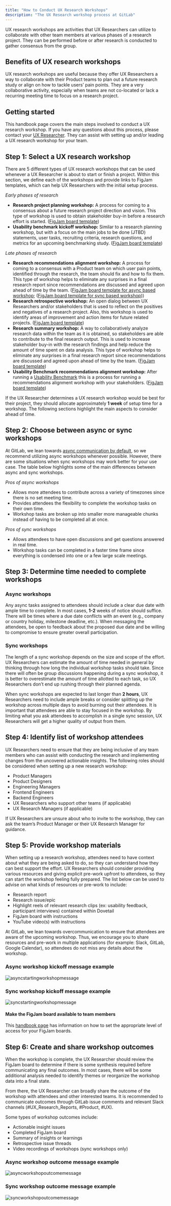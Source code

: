 ```yaml
---
title: "How to Conduct UX Research Workshops"
description: "The UX Research workshop process at GitLab"
---
```


UX research workshops are activities that UX Researchers can utilize to collaborate with other team members at various phases of a research project. They can be performed before or after research is conducted to gather consensus from the group.

## Benefits of UX research workshops

UX research workshops are useful because they offer UX Researchers a way to collaborate with their Product teams to plan out a future research study or align on how to tackle users’ pain points. They are a very collaborative activity, especially when teams are not co-located or lack a recurring meeting time to focus on a research project.

## Getting started

This handbook page covers the main steps involved to conduct a UX research workshop. If you have any questions about this process, please contact your [UX Researcher](/handbook/product/ux/ux-research/how-uxr-team-operates/#how-ux-researchers-are-assigned). They can assist with setting up and/or leading a UX research workshop for your team.

## Step 1: Select a UX research workshop

There are 5 different types of UX research workshops that can be used whenever a UX Researcher is about to start or finish a project. Within this section, we define each of the workshops and provide links to FigJam templates, which can help UX Researchers with the initial setup process.

*Early phases of research*

- **Research project planning workshop:** A process for coming to a consensus about a future research project direction and vision. This type of workshop is used to obtain stakeholder buy-in before a research effort is started. ([FigJam board template](https://www.figma.com/file/xrI7hK8PrX8z5NgaTZnRbI/Research-Project-Planning-Workshop-Template?type=whiteboard&node-id=0-1&t=iGsKsCszM2IkhEBQ-0))
- **Usability benchmark kickoff workshop:** Similar to a research planning workshop, but with a focus on the main jobs to be done (JTBD) statements, user tasks, recruiting criteria, research questions, and metrics for an upcoming benchmarking study. ([FigJam board template](https://www.figma.com/file/qB8dve7WnicflTG8UTykp5/Usability-Benchmarking-Kickoff-Workshop?type=whiteboard&node-id=0-1&t=xwLSPezaqJXQLMOB-0))

*Late phases of research*

- **Research recommendations alignment workshop:** A process for coming to a consensus with a Product team on which user pain points, identified through the research, the team should fix and how to fix them. This type of workshop helps to eliminate any surprises in a final research report since recommendations are discussed and agreed upon ahead of time by the team. ([FigJam board template for async based workshop](https://www.figma.com/file/a21e4ULruQzsO4fyhZaQuU/Recommendations-Alignment-Workshop-Template?type=whiteboard&node-id=0-1&t=BPMkNjhREFLGyYzS-0); ([FigJam board template for sync based workshop](https://www.figma.com/file/bNZAvYidhtMXJUFl7PeO88/Recommendations-Alignment-Workshop-(Sync-based)-Template?type=whiteboard&node-id=0-1&t=SttgOyzOTq40QJpg-0)))
- **Research retrospective workshop:** An open dialog between UX Researchers and/or stakeholders that is used to reflect on the positives and negatives of a research project. Also, this workshop is used to identify areas of improvement and action items for future related projects. ([FigJam board template](https://www.figma.com/file/UwcCFflMdTKU9yuODH14Vm/Research-Retrospective-Workshop-Template?type=whiteboard&node-id=0-1&t=R6aJN08Ek2aQOtTR-0))
- **Research summary workshop:** A way to collaboratively analyze research data within the team as it is obtained, so stakeholders are able to contribute to the final research output. This is used to increase stakeholder buy-in with the research findings and help reduce the amount of time spent on data analysis. This type of workshop helps to eliminate any surprises in a final research report since recommendations are discussed and agreed upon ahead of time by the team. ([FigJam board template](https://www.figma.com/file/7Hln5gBmLIGlpjKCwbV7Pf/Research-Summary-Workshop-Template?type=whiteboard&node-id=0-1&t=g90bNFAAgEeTBYxa-0))
- **Usability Benchmark recommendations alignment workshop:** After running a [Usability Benchmark](/handbook/product/ux/ux-research/usability-benchmarking/) this is a process for running a recommendations alignment workshop with your stakeholders. ([FigJam board template](https://www.figma.com/file/QQ30XlTxTSFx80lq8UpNDo/Usability-Benchmarking-Alignment-Template?type=whiteboard&node-id=0-1&t=IUk08tJPc7mocTdS-0))

If the UX Researcher determines a UX research workshop would be best for their project, they should allocate approximately **1 week** of setup time for a workshop. The following sections highlight the main aspects to consider ahead of time.

## Step 2: Choose between async or sync workshops

At GitLab, we lean towards [async communication by default](/handbook/values/#bias-towards-asynchronous-communication), so we recommend utilizing async workshops whenever possible. However, there are some situations when sync workshops may work better for your use case. The table below highlights some of the main differences between async and sync workshops.

*Pros of async workshops*

- Allows more attendees to contribute across a variety of timezones since there is no set meeting time.
- Provides attendees the flexibility to complete the workshop tasks on their own time.
- Workshop tasks are broken up into smaller more manageable chunks instead of having to be completed all at once.

*Pros of sync workshops*

- Allows attendees to have open discussions and get questions answered in real time.
- Workshop tasks can be completed in a faster time frame since everything is condensed into one or a few large scale meetings.

## Step 3: Determine time needed to complete workshops

### Async workshops

Any async tasks assigned to attendees should include a clear due date with ample time to complete. In most cases, **1-2** weeks of notice should suffice. There will be times where a due date conflicts with an event (e.g., company or country holiday, milestone deadline, etc.). When messaging the attendees, be open to feedback about the proposed due date and be willing to compromise to ensure greater overall participation.

### Sync workshops

The length of a sync workshop depends on the size and scope of the effort. UX Researchers can estimate the amount of time needed in general by thinking through how long the individual workshop tasks should take. Since there will often be group discussions happening during a sync workshop, it is better to overestimate the amount of time allotted to each task, so UX Researchers don’t end up rushing through their planned agenda.

When sync workshops are expected to last longer than **2 hours**, UX Researchers need to include ample breaks or consider splitting up the workshop across multiple days to avoid burning out their attendees. It is important that attendees are able to stay focused in the workshop. By limiting what you ask attendees to accomplish in a single sync session, UX Researchers will get a higher quality of output from them.

## Step 4: Identify list of workshop attendees

UX Researchers need to ensure that they are being inclusive of any team members who can assist with conducting the research and implementing changes from the uncovered actionable insights. The following roles should be considered when setting up a new research workshop:

- Product Managers
- Product Designers
- Engineering Managers
- Frontend Engineers
- Backend Engineers
- UX Researchers who support other teams (if applicable)
- UX Research Managers (if applicable)

If UX Researchers are unsure about who to invite to the workshop, they can ask the team’s Product Manager or their UX Research Manager for guidance.

## Step 5: Provide workshop materials

When setting up a research workshop, attendees need to have context about what they are being asked to do, so they can understand how they can best support the effort. UX Researchers should consider providing various resources and giving explicit pre-work upfront to attendees, so they can start the workshop feeling fully prepared. The list below can be used to advise on what kinds of resources or pre-work to include:

- Research report
- Research issue/epic
- Highlight reels of relevant research clips (ex: usability feedback, participant interviews) contained within Dovetail
- FigJam board with instructions
- YouTube video(s) with instructions

At GitLab, we lean towards overcommunication to ensure that attendees are aware of the upcoming workshop. Thus, we encourage you to share resources and pre-work in multiple applications (for example: Slack, GitLab, Google Calendar), so attendees do not miss any details about the workshop.

### Async workshop kickoff message example

![asyncstartingworkshopmessage](asyncstartingworkshopmessage.png)

### Sync workshop kickoff message example

![syncstartingworkshopmessage](syncstartingworkshopmessage.png)

#### Make the FigJam board available to team members

This [handbook page](/handbook/product/ux/product-designer/#figma--figjam) has information on how to set the appropriate level of access for your FigJam boards.

## Step 6: Create and share workshop outcomes

When the workshop is complete, the UX Researcher should review the FigJam board to determine if there is some synthesis required before communicating any final outcomes. In most cases, there will be some additional analysis needed to identify themes or reorganize the workshop data into a final state.

From there, the UX Researcher can broadly share the outcome of the workshop with attendees and other interested teams. It is recommended to communicate outcomes through GitLab issue comments and relevant Slack channels (#UX_Research_Reports, #Product, #UX).

Some types of workshop outcomes include:

- Actionable insight issues
- Completed FigJam board
- Summary of insights or learnings
- Retrospective issue threads
- Video recordings of workshops (sync workshops only)

### Async workshop outcome message example

![asyncworkshopoutcomemessage](asyncworkshopoutcomemessage.png)

### Sync workshop outcome message example

![syncworkshopoutcomemessage](syncworkshopoutcomemessage.png)
